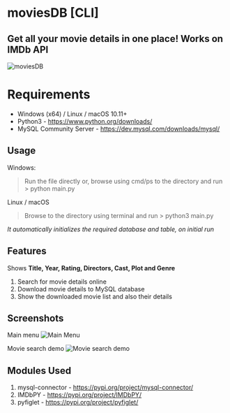 # moviesDB [CLI]
## Get all your movie details in one place! Works on IMDb API
<img src="app_icon.ico" alt="moviesDB"/>

# Requirements
 - Windows (x64) / Linux / macOS 10.11+
 - Python3 - https://www.python.org/downloads/
 - MySQL Community Server - https://dev.mysql.com/downloads/mysql/

## Usage
Windows:
> Run the file directly
> or, browse using cmd/ps to the directory and run > python main.py

Linux / macOS
> Browse to the directory using terminal and run > python3 main.py 

*It automatically initializes the required database and table, on initial run*

## Features
Shows **Title, Year, Rating, Directors, Cast, Plot and Genre**

 1. Search for movie details online
 2. Download movie details to MySQL database
 3. Show the downloaded movie list and also their details

## Screenshots
Main menu
![Main Menu](https://i.ibb.co/C6csr8T/Screenshot-2021-02-20-022027.png)

Movie search demo
![Movie search demo](https://i.ibb.co/ZT93pX8/Screenshot-2021-02-20-022209.png)

## Modules Used
1. mysql-connector - https://pypi.org/project/mysql-connector/
2. IMDbPY - https://pypi.org/project/IMDbPY/
3. pyfiglet - https://pypi.org/project/pyfiglet/
